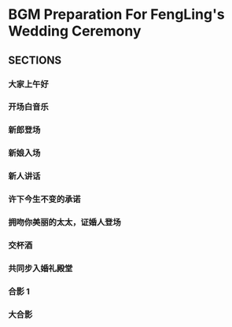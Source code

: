 
# BGM Preparation For FengLing's Wedding Ceremony

## SECTIONS


### 大家上午好


### 开场白音乐


### 新郎登场


### 新娘入场


### 新人讲话


### 许下今生不变的承诺


### 拥吻你美丽的太太，证婚人登场


### 交杯酒


### 共同步入婚礼殿堂


### 合影 1


### 大合影

